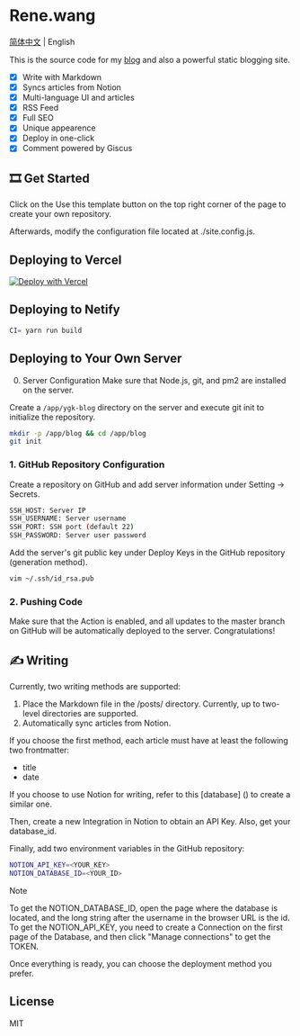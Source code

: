 # Rene.wang

[简体中文](./README.md) | English

This is the source code for my [blog](https://rene.wang) and also a powerful static blogging site.

-   [x] Write with Markdown
-   [x] Syncs articles from Notion
-   [x] Multi-language UI and articles
-   [x] RSS Feed
-   [x] Full SEO
-   [x] Unique appearence
-   [x] Deploy in one-click
-   [x] Comment powered by Giscus

## 🎞️ Get Started

Click on the Use this template button on the top right corner of the page to create your own repository.

Afterwards, modify the configuration file located at ./site.config.js.

## Deploying to Vercel

[![Deploy with Vercel](https://vercel.com/button)](https://vercel.com/new/clone?repository-url=https%3A%2F%2Fgithub.com%2FRiverTwilight%2Frene.wang)

## Deploying to Netify

```bash
CI= yarn run build
```

## Deploying to Your Own Server

0. Server Configuration
   Make sure that Node.js, git, and pm2 are installed on the server.

Create a `/app/ygk-blog` directory on the server and execute git init to initialize the repository.

```bash
mkdir -p /app/blog && cd /app/blog
git init
```

### 1. GitHub Repository Configuration

Create a repository on GitHub and add server information under Setting -> Secrets.

```bash
SSH_HOST: Server IP
SSH_USERNAME: Server username
SSH_PORT: SSH port (default 22)
SSH_PASSWORD: Server user password
```

Add the server's git public key under Deploy Keys in the GitHub repository (generation method).

```sh
vim ~/.ssh/id_rsa.pub
```

### 2. Pushing Code

Make sure that the Action is enabled, and all updates to the master branch on GitHub will be automatically deployed to the server. Congratulations!

## ✍ Writing

Currently, two writing methods are supported:

1. Place the Markdown file in the /posts/<categories> directory. Currently, up to two-level directories are supported.
2. Automatically sync articles from Notion.

If you choose the first method, each article must have at least the following two frontmatter:

-   title
-   date

If you choose to use Notion for writing, refer to this [database] () to create a similar one.

Then, create a new Integration in Notion to obtain an API Key. Also, get your database_id.

Finally, add two environment variables in the GitHub repository:

```bash
NOTION_API_KEY=<YOUR_KEY>
NOTION_DATABASE_ID=<YOUR_ID>
```

> [!NOTE]  
> To get the NOTION_DATABASE_ID, open the page where the database is located, and the long string after the username in the browser URL is the id. To get the NOTION_API_KEY, you need to create a Connection on the first page of the Database, and then click "Manage connections" to get the TOKEN.

Once everything is ready, you can choose the deployment method you prefer.

## License

MIT
